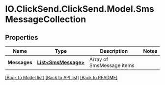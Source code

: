 # IO.ClickSend.ClickSend.Model.SmsMessageCollection
## Properties

Name | Type | Description | Notes
------------ | ------------- | ------------- | -------------
**Messages** | [**List&lt;SmsMessage&gt;**](SmsMessage.md) | Array of SmsMessage items | 

[[Back to Model list]](../README.md#documentation-for-models) [[Back to API list]](../README.md#documentation-for-api-endpoints) [[Back to README]](../README.md)

